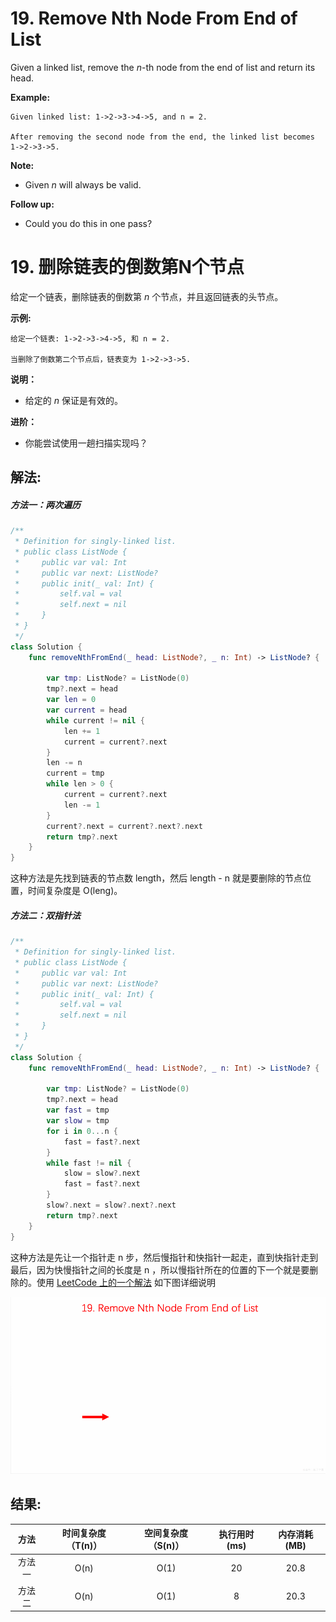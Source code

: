 
# 19. Remove Nth Node From End of List
Given a linked list, remove the *n*-th node from the end of list and return its head.

**Example:**
```
Given linked list: 1->2->3->4->5, and n = 2.

After removing the second node from the end, the linked list becomes 1->2->3->5.
```

**Note:**
* Given *n* will always be valid.

**Follow up:**
* Could you do this in one pass?

# 19. 删除链表的倒数第N个节点
给定一个链表，删除链表的倒数第 *n* 个节点，并且返回链表的头节点。

**示例:**
```
给定一个链表: 1->2->3->4->5, 和 n = 2.

当删除了倒数第二个节点后，链表变为 1->2->3->5.
```
**说明：**
* 给定的 *n* 保证是有效的。

**进阶：**
* 你能尝试使用一趟扫描实现吗？


## 解法:
##### 方法一：两次遍历
```swift
/**
 * Definition for singly-linked list.
 * public class ListNode {
 *     public var val: Int
 *     public var next: ListNode?
 *     public init(_ val: Int) {
 *         self.val = val
 *         self.next = nil
 *     }
 * }
 */
class Solution {
    func removeNthFromEnd(_ head: ListNode?, _ n: Int) -> ListNode? {
        
        var tmp: ListNode? = ListNode(0)
        tmp?.next = head
        var len = 0
        var current = head
        while current != nil {
            len += 1
            current = current?.next
        }
        len -= n
        current = tmp
        while len > 0 {
            current = current?.next
            len -= 1
        }
        current?.next = current?.next?.next
        return tmp?.next
    }
}
```
这种方法是先找到链表的节点数 length，然后 length - n 就是要删除的节点位置，时间复杂度是 O(leng)。
##### 方法二：双指针法
```swift
/**
 * Definition for singly-linked list.
 * public class ListNode {
 *     public var val: Int
 *     public var next: ListNode?
 *     public init(_ val: Int) {
 *         self.val = val
 *         self.next = nil
 *     }
 * }
 */
class Solution {
    func removeNthFromEnd(_ head: ListNode?, _ n: Int) -> ListNode? {

        var tmp: ListNode? = ListNode(0)
        tmp?.next = head
        var fast = tmp
        var slow = tmp
        for i in 0...n {
            fast = fast?.next
        }
        while fast != nil {
            slow = slow?.next
            fast = fast?.next
        }
        slow?.next = slow?.next?.next
        return tmp?.next
    }
}
```
这种方法是先让一个指针走 n 步，然后慢指针和快指针一起走，直到快指针走到最后，因为快慢指针之间的长度是 n ，所以慢指针所在的位置的下一个就是要删除的。使用 [LeetCode 上的一个解法](https://leetcode-cn.com/problems/remove-nth-node-from-end-of-list/solution/dong-hua-tu-jie-leetcode-di-19-hao-wen-ti-shan-chu/) 如下图详细说明

![](https://github.com/loveway/Daily-learning-algorithm/blob/master/Algorithms/19.%20Remove%20Nth%20Node%20From%20End%20of%20List/image/19_anwser.gif?raw=true)


## 结果:
| 方法 | 时间复杂度（T(n)） | 空间复杂度（S(n)） | 执行用时(ms) | 内存消耗(MB) |
|:-------:|:-------:|:-------:|:-------:|:-------:|
| 方法一 |   O(n)  | O(1) |  20  | 20.8 |
| 方法二 |   O(n)  | O(1) |  8  | 20.3 |
